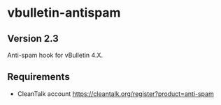 # vbulletin-antispam
## Version 2.3
Anti-spam hook for vBulletin 4.X.

## Requirements

* CleanTalk account https://cleantalk.org/register?product=anti-spam